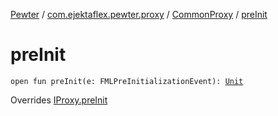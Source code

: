 [Pewter](../../index.md) / [com.ejektaflex.pewter.proxy](../index.md) / [CommonProxy](index.md) / [preInit](./pre-init.md)

# preInit

`open fun preInit(e: FMLPreInitializationEvent): `[`Unit`](https://kotlinlang.org/api/latest/jvm/stdlib/kotlin/-unit/index.html)

Overrides [IProxy.preInit](../-i-proxy/pre-init.md)

